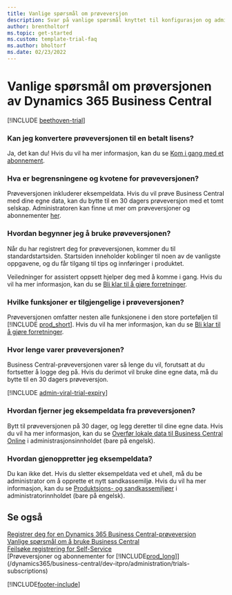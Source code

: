 ```yaml
---  
title: Vanlige spørsmål om prøveversjon
description: Svar på vanlige spørsmål knyttet til konfigurasjon og administrasjon av Dynamics 365 Business Central-prøveversjon. Finn ut hvordan du løser plattform- og appspesifikke problemer.
author: brentholtorf
ms.topic: get-started
ms.custom: template-trial-faq
ms.author: bholtorf
ms.date: 02/23/2022
---
```


# <a name="dynamics-365-business-central-trial-faq"></a>Vanlige spørsmål om prøversjonen av Dynamics 365 Business Central

[!INCLUDE [beethoven-trial](includes/beethoven-trial.md)]

### <a name="can-i-convert-the-trial-to-a-paid-license"></a>Kan jeg konvertere prøveversjonen til en betalt lisens?

Ja, det kan du! Hvis du vil ha mer informasjon, kan du se [Kom i gang med et abonnement](trial-signup.md#get-started-with-a-subscription).  

### <a name="what-are-the-trial-limits-and-quotas"></a>Hva er begrensningene og kvotene for prøveversjonen?

Prøveversjonen inkluderer eksempeldata. Hvis du vil prøve Business Central med dine egne data, kan du bytte til en 30 dagers prøveversjon med et tomt selskap. Administratoren kan finne ut mer om prøveversjoner og abonnementer [her](/dynamics365/business-central/dev-itpro/administration/trials-subscriptions).  

### <a name="how-do-i-start-using-the-trial"></a>Hvordan begynner jeg å bruke prøveversjonen?

Når du har registrert deg for prøveversjonen, kommer du til standardstartsiden. Startsiden inneholder koblinger til noen av de vanligste oppgavene, og du får tilgang til tips og innføringer i produktet.  

Veiledninger for assistert oppsett hjelper deg med å komme i gang. Hvis du vil ha mer informasjon, kan du se [Bli klar til å gjøre forretninger](ui-get-ready-business.md).  

### <a name="what-features-are-available-in-the-trial"></a>Hvilke funksjoner er tilgjengelige i prøveversjonen?

Prøveversjonen omfatter nesten alle funksjonene i den store porteføljen til [!INCLUDE [prod_short](includes/prod_short.md)]. Hvis du vil ha mer informasjon, kan du se [Bli klar til å gjøre forretninger](ui-get-ready-business.md).  

### <a name="how-long-does-the-trial-last"></a>Hvor lenge varer prøveversjonen?

Business Central-prøveversjonen varer så lenge du vil, forutsatt at du fortsetter å logge deg på. Hvis du derimot vil bruke dine egne data, må du bytte til en 30 dagers prøveversjon.  

[!INCLUDE [admin-viral-trial-expiry](includes/admin-viral-trial-expiry.md)]

### <a name="how-do-i-remove-sample-data-from-the-trial"></a>Hvordan fjerner jeg eksempeldata fra prøveversjonen?

Bytt til prøveversjonen på 30 dager, og legg deretter til dine egne data. Hvis du vil ha mer informasjon, kan du se [Overfør lokale data til Business Central Online](/dynamics365/business-central/dev-itpro/administration/migrate-data) i administrasjonsinnholdet (bare på engelsk).  

### <a name="how-do-i-restore-sample-data"></a>Hvordan gjenoppretter jeg eksempeldata?

Du kan ikke det. Hvis du sletter eksempeldata ved et uhell, må du be administrator om å opprette et nytt sandkassemiljø. Hvis du vil ha mer informasjon, kan du se [Produktsjons- og sandkassemiljøer](/dynamics365/business-central/dev-itpro/administration/environment-types) i administratorinnholdet (bare på engelsk).  

## <a name="see-also"></a>Se også

[Registrer deg for en Dynamics 365 Business Central-prøveversjon](trial-signup.md)  
[Vanlige spørsmål om å bruke Business Central](across-faq.yml)  
[Feilsøke registrering for Self-Service](ui-troubleshoot-self-signup.md)  
[Prøveversjoner og abonnementer for [!INCLUDE[prod_long](includes/prod_long.md)]](/dynamics365/business-central/dev-itpro/administration/trials-subscriptions)  


[!INCLUDE[footer-include](includes/footer-banner.md)]
